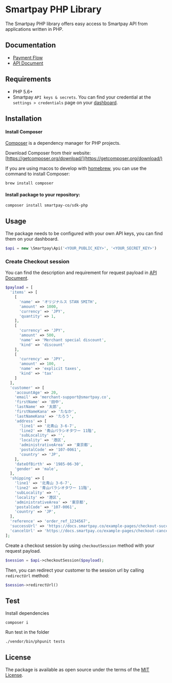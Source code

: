 # Smartpay PHP Library

The Smartpay PHP library offers easy access to Smartpay API from applications written in PHP.

## Documentation

- [Payment Flow](https://docs.smartpay.co/#payment_flow)
- [API Document](https://api-doc.smartpay.co)

## Requirements

- PHP 5.6+
- Smartpay `API keys & secrets`. You can find your credential at the `settings > credentials` page on your [dashboard](https://dashboard.smartpay.co/settings/credentials).

## Installation

#### Install Composer

[Composer](https://getcomposer.org/) is a dependency manager for PHP projects.

Download Composer from their website: [https://getcomposer.org/download/](https://getcomposer.org/download/)

If you are using macos to develop with [homebrew](https://docs.brew.sh/), you can use the command to install Composer:

```shell
brew install composer
```

#### Install package to your repository:

```shell
composer install smartpay-co/sdk-php
```

## Usage

The package needs to be configured with your own API keys, you can find them on your dashboard.

```php
$api = new \Smartpay\Api('<YOUR_PUBLIC_KEY>', '<YOUR_SECRET_KEY>')
```

### Create Checkout session

You can find the description and requirement for request payload in [API Document](https://api-doc.smartpay.co/#8a3538b1-530c-448c-8bae-4a41cdf0b8fd).

```php
$payload = [
  'items' => [
    [
      'name' => 'オリジナルス STAN SMITH',
      'amount' => 1000,
      'currency' => 'JPY',
      'quantity' => 1,
    ],
    [
      'currency' => 'JPY',
      'amount' => 500,
      'name' => 'Merchant special discount',
      'kind' => 'discount'
    ],
    [
      'currency' => 'JPY',
      'amount' => 100,
      'name' => 'explicit taxes',
      'kind' => 'tax'
    ]
  ],
  'customer' => [
    'accountAge' => 20,
    'email' => 'merchant-support@smartpay.co',
    'firstName' => '田中',
    'lastName' => '太郎',
    'firstNameKana' => 'たなか',
    'lastNameKana' => 'たろう',
    'address' => [
      'line1' => '北青山 3-6-7',
      'line2' => '青山パラシオタワー 11階',
      'subLocality' => '',
      'locality' => '港区',
      'administrativeArea' => '東京都',
      'postalCode' => '107-0061',
      'country' => 'JP',
    ],
    'dateOfBirth' => '1985-06-30',
    'gender' => 'male',
  ],
  'shipping' => [
    'line1' => '北青山 3-6-7',
    'line2' => '青山パラシオタワー 11階',
    'subLocality' => '',
    'locality' => '港区',
    'administrativeArea' => '東京都',
    'postalCode' => '107-0061',
    'country' => 'JP',
  ],
  'reference' => 'order_ref_1234567',
  'successUrl' => 'https://docs.smartpay.co/example-pages/checkout-successful',
  'cancelUrl' => 'https://docs.smartpay.co/example-pages/checkout-canceled'
];
```

Create a checkout session by using `checkoutSession` method with your request payload.

```php
$session = $api->checkoutSession($payload);
```

Then, you can redirect your customer to the session url by calling `redirectUrl` method:

```php
$session->redirectUrl()
```

## Test

Install dependencies

```shell
composer i
```

Run test in the folder

```shell
./vendor/bin/phpunit tests
```

## License

The package is available as open source under the terms of the [MIT License](https://opensource.org/licenses/MIT).
